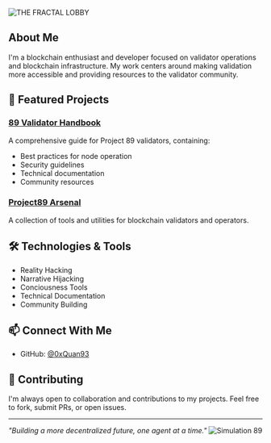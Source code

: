 ![THE FRACTAL LOBBY](https://github.com/user-attachments/assets/d80803ad-ab96-470a-963b-c0ca54f0df32)


## About Me
I'm a blockchain enthusiast and developer focused on validator operations and blockchain infrastructure. My work centers around making validation more accessible and providing resources to the validator community.

## 🌟 Featured Projects

### [89 Validator Handbook](https://github.com/0xQuan93/89-Validator-Handbook)
A comprehensive guide for Project 89 validators, containing:
- Best practices for node operation
- Security guidelines
- Technical documentation
- Community resources

### [Project89 Arsenal](https://github.com/0xQuan93/Project89-Arsenal)
A collection of tools and utilities for blockchain validators and operators.

## 🛠️ Technologies & Tools
- Reality Hacking
- Narrative Hijacking
- Conciousness Tools
- Technical Documentation
- Community Building

## 📫 Connect With Me
- GitHub: [@0xQuan93](https://github.com/0xQuan93)

## 🤝 Contributing
I'm always open to collaboration and contributions to my projects. Feel free to fork, submit PRs, or open issues.

---
*"Building a more decentralized future, one agent at a time."*
![Simulation 89](https://github.com/user-attachments/assets/c84bdb0a-bc21-4e73-ade3-88b76423f176)
